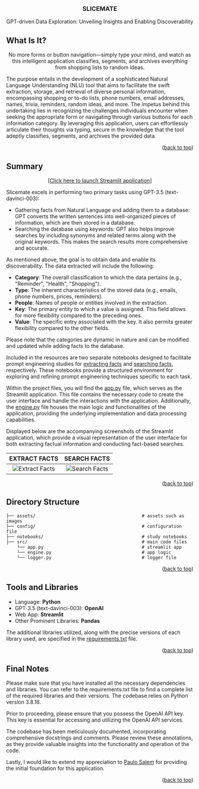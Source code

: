 <!-- PROJECT NAME -->

<br />
<div align="center">
  <h3 align="center">SLICEMATE</h3>
  <p align="center">
       GPT-driven Data Exploration: Unveiling Insights and Enabling Discoverability
  </p>
</div>

<!-- ABOUT PROJECT -->
## What Is It?

<div align="center">

No more forms or button navigation—simply type your mind, and watch as this intelligent application classifies, segments, and archives everything from shopping lists to random ideas.
  
</div>

The purpose entails in the development of a sophisticated Natural Language Understanding (NLU) tool that aims to facilitate the swift extraction, storage, and retrieval of diverse personal information, encompassing shopping or to-do lists, phone numbers, email addresses, names, trivia, reminders, random ideas, and more. The impetus behind this undertaking lies in recognizing the challenges individuals encounter when seeking the appropriate form or navigating through various buttons for each information category. By leveraging this application, users can effortlessly articulate their thoughts via typing, secure in the knowledge that the tool adeptly classifies, segments, and archives the provided data.

<p align="right">(<a href="#top">back to top</a>)</p>


<!-- PROJECT SUMMARY -->
## Summary

<div align="center">
  
  [<a href="https://kaustubhbhavsar-gpt-information-extractor-srcapp-vp59gs.streamlit.app/">Click here to launch Streamlit application</a>]

</div>

Slicemate excels in performing two primary tasks using GPT-3.5 (text-davinci-003):

*  Gathering facts from Natural Language and adding them to a database: GPT converts the written sentences into well-organized pieces of information, which are then stored in a database.
*  Searching the database using keywords: GPT also helps improve searches by including synonyms and related terms along with the original keywords. This makes the search results more comprehensive and accurate.

As mentioned above, the goal is to obtain data and enable its discoverability. The data extracted will include the following:

- <b>Category</b>: The overall classification to which the data pertains (e.g., "Reminder", "Health", "Shopping").
- <b>Type</b>: The inherent characteristics of the stored data (e.g., emails, phone numbers, prices, reminders).
- <b>People</b>: Names of people or entities involved in the extraction.
- <b>Key</b>: The primary entity to which a value is assigned. This field allows for more flexibility compared to the preceding ones.
- <b>Value</b>: The specific entry associated with the key. It also permits greater flexibility compared to the other fields.

Please note that the categories are dynamic in nature and can be modified and updated while adding facts to the database.

Included in the resources are two separate notebooks designed to facilitate prompt engineering studies for <a href='https://github.com/kaustubhbhavsar/gpt-information-extractor/blob/main/notebooks/prompt_engineering_fact_extraction.ipynb'>extracting facts</a> and <a href='https://github.com/kaustubhbhavsar/gpt-information-extractor/blob/main/notebooks/prompt_engineering_querying_facts.ipynb'>searching facts</a>, respectively. These notebooks provide a structured environment for exploring and refining prompt engineering techniques specific to each task.

Within the project files, you will find the <a href='https://github.com/kaustubhbhavsar/gpt-information-extractor/blob/main/src/app.py'>app.py</a> file, which serves as the Streamlit application. This file contains the necessary code to create the user interface and handle the interactions with the application. Additionally, the <a href='https://github.com/kaustubhbhavsar/gpt-information-extractor/blob/main/src/engine.py'>engine.py</a> file houses the main logic and functionalities of the application, providing the underlying implementation and data processing capabilities.

Displayed below are the accompanying screenshots of the Streamlit application, which provide a visual representation of the user interface for both extracting factual information and conducting fact-based searches.

EXTRACT FACTS             |  SEARCH FACTS
:-------------------------:|:-------------------------:
![Extract Facts](https://github.com/kaustubhbhavsar/gpt-information-extractor/assets/add_facts.png) | ![Search Facts](https://github.com/kaustubhbhavsar/gpt-information-extractor/assets/search_facts.png)


<p align="right">(<a href="#top">back to top</a>)</p>


<!-- Project Directory Structure -->
## Directory Structure
```
├── assets/                                        # assets such as images 
├── config/                                        # configuration file
├── notebooks/                                     # study notebooks
├── src/                                           # main code files
    └── app.py                                     # streamlit app
    └── engine.py                                  # app logic
    └── logger.py                                  # logger file 
```

<p align="right">(<a href="#top">back to top</a>)</p>


<!-- Tools and Libraries used -->
## Tools and Libraries

*   Language: <b>Python</b>
*   GPT-3.5 (text-davinci-003): <b>OpenAI</b>
*   Web App: <b>Streamlit</b>
*   Other Prominent Libraries: <b>Pandas</b>

The additional libraries utilized, along with the precise versions of each library used, are specified in the <a href="requirements.txt">requirements.txt</a> file.

<p align="right">(<a href="#top">back to top</a>)</p>

<!-- Final Notes -->
## Final Notes

Please make sure that you have installed all the necessary dependencies and libraries. You can refer to the requirements.txt file to find a complete list of the required libraries and their versions. The codebase relies on Python version 3.8.16.

Prior to proceeding, please ensure that you possess the OpenAI API key. This key is essential for accessing and utilizing the OpenAI API services.

The codebase has been meticulously documented, incorporating comprehensive docstrings and comments. Please review these annotations, as they provide valuable insights into the functionality and operation of the code.

Lastly, I would like to extend my appreciation to <a href='https://www.paulosalem.com/'>Paulo Salem</a> for providing the initial foundation for this application.

<p align="right">(<a href="#top">back to top</a>)</p>
